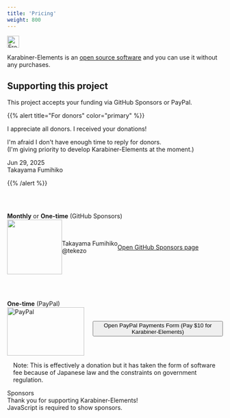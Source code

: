 ```yaml
---
title: 'Pricing'
weight: 800
---
```


<img src="/images/pricing-free.svg" alt="Free" style="height: 2em" />

Karabiner-Elements is an [open source software](https://github.com/pqrs-org/Karabiner-Elements/) and you can use it without any purchases.

## Supporting this project

This project accepts your funding via GitHub Sponsors or PayPal.

{{% alert title="For donors" color="primary" %}}

I appreciate all donors. I received your donations!

I'm afraid I don't have enough time to reply for donors.<br />
(I'm giving priority to develop Karabiner-Elements at the moment.)

<div class="text-right">
    Jun 29, 2025<br />
    Takayama Fumihiko
</div>

{{% /alert %}}

<div class="card border-success" style="margin-top: 60px">
    <div class="card-header bg-success text-white">
        <b>Monthly</b> or <b>One-time</b> (GitHub Sponsors)
    </div>
    <div class="card-body">
        <div style="display: flex; align-items: center">
            <div>
                <img src="images/profile.jpg" style="width: 128px; height: 128px" />
            </div>
            <div class="px-4">
                Takayama Fumihiko<br/>
                @tekezo
            </div>
            <a
                href="https://github.com/sponsors/tekezo"
                target="_blank"
                class="btn btn-primary px-4"
            >
                Open GitHub Sponsors page
            </a>
        </div>
    </div>
</div>

<div class="card" style="margin-top: 60px">
    <div class="card-header">
        <b>One-time</b> (PayPal)
    </div>
    <div class="card-body">
        <div style="display: flex; align-items: center">
            <div>
                <img
                    class="pull-left"
                    alt="PayPal"
                    style="margin-right: 20px"
                    src="images/PayPal_mark_180x113.gif"
                    width="180"
                    height="113"
                />
            </div>
            <form action="https://www.paypal.com/cgi-bin/webscr" target="_blank" method="post">
                <input type="hidden" name="cmd" value="_xclick"/>
                <input type="hidden" name="business" value="tekezo@pqrs.org"/>
                <input type="hidden" name="lc" value="US"/>
                <input type="hidden" name="item_name" value="Karabiner-Elements for macOS"/>
                <input type="hidden" name="no_note" value="0"/>
                <input type="hidden" name="no_shipping" value="1"/>
                <input type="hidden" name="currency_code" value="USD"/>
                <input type="hidden" name="bn" value="PP-DonationsBF:btn_donateCC_LG.gif:NonHostedGuest"/>
                <input type="hidden" name="amount" value="10.00"/>
                <button type="submit" class="btn btn-primary px-4">
                    Open PayPal Payments Form (Pay $10 for Karabiner-Elements)
                </button>
            </form>
        </div>
        <div style="margin: 1em" class="-text-gray">
            Note:
            This is effectively a donation but it has taken the form of software fee because of Japanese law and the constraints on government regulation.
        </div>
    </div>
</div>

<div id="supporters" class="text-center border border-dark rounded py-4">
  <div class="text-center font-weight-bold h3">
    Sponsors
    <i class="fas fa-heart ms-1"></i>
  </div>
  <div class="mb-4">
    Thank you for supporting Karabiner-Elements!
  </div>

  <noscript>
    <div class="alert alert-warning">
      JavaScript is required to show sponsors.
    </div>
  </noscript>

  <div id="supporters-spinner"></div>
</div>
